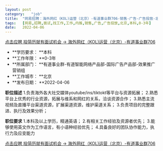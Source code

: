 ```yaml
---
layout:	post
category:	"job"
title:	"网易招聘：海外网红（KOL)运营（北京）-有道事业群706-销售-广告-广告投放-北京本科0-3年"
tags:	[网易,招聘,面试,找工作,工作,内推,销售,广告,广告投放,北京,本科,0-3年]
date:	2022-04-06
---
```


[点击应聘 投简历就有面试机会 -> 海外网红（KOL)运营（北京）-有道事业群706](http://mobile.bole.netease.com/bole/boleDetail?id=27261&employeeId=346f03c3cda5f04c&key=all)



- **学历要求： **本科
- **工作年限： **0-3年
- **所属部门： **有道事业群-有道智能网络产品部-国际广告产品部-效果推广营销组
- **工作城市： **北京
- **发布日期： **2022-04-06



**职位描述**
1.负责海外各大社交媒体youtube/ins/tiktokt等平台与资源拓展；
2.熟悉平台上优秀的行业资源，拓展与维系和网红的关系，洽谈资源合作；
3.熟悉主流视频及直播平台渠道资源，扩展渠道资源，维护渠道关系；
3.负责项目的完整跟进、执行及效果分析；



**职位要求**
1.本科及以上学历，精通英语；
2.有相关工作经验及资源者优先；
3.能够使用英文作为工作语言，有小语种经验优先；
4.具备良好的团队协作能力，执行力及应变能力



[点击应聘 投简历就有面试机会 -> 海外网红（KOL)运营（北京）-有道事业群706](http://mobile.bole.netease.com/bole/boleDetail?id=27261&employeeId=346f03c3cda5f04c&key=all)